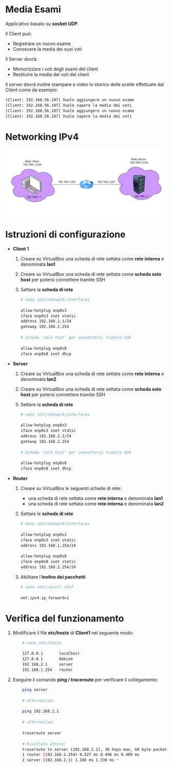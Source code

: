 # Media Esami

Applicativo basato su **socket UDP**.

Il Client può:
- Registrare un nuovo esame
- Conoscere la media dei suoi voti

Il Server dovrà:
- Memorizzare i voti degli esami del client
- Restituire la media dei voti del client

Il server dovrà inoltre stampare a video lo storico delle scelte effettuate dal Client come da esempio:

```bash
[Client: 192.168.56.107] Vuole aggiungere un nuovo esame
[Client: 192.168.56.107] Vuole sapere la media dei voti
[Client: 192.168.56.107] Vuole aggiungere un nuovo esame
[Client: 192.168.56.107] Vuole sapere la media dei voti
```

# Networking IPv4

![Schema di Rete](SchemaDiRete.PNG)

# Istruzioni di configurazione

* **Client 1**

    1) Creare su VirtualBox una scheda di rete settata come **rete interna** e denominata **lan1**

    2) Creare su VirtualBox una scheda di rete settata come **scheda solo host** per potersi connettere tramite SSH

    3) Settare la **scheda di rete**
        ```bash
        # nano /etc/network/interfaces

        allow-hotplug enp0s3
        iface enp0s3 inet static
        address 192.168.1.1/24
        gateway 192.168.1.254

        # Scheda 'solo host' per connettersi tramite SSH

        allow-hotplug enp0s8
        iface enp0s8 inet dhcp
        ```

* **Server**

    1) Creare su VirtualBox una scheda di rete settata come **rete interna** e denominata **lan2**

    2) Creare su VirtualBox una scheda di rete settata come **scheda solo host** per potersi connettere tramite SSH

    2) Settare la **scheda di rete**
        ```bash
        # nano /etc/network/interfaces

        allow-hotplug enp0s3
        iface enp0s3 inet static
        address 192.168.2.1/24
        gateway 192.168.2.254

        # Scheda 'solo host' per connettersi tramite SSH

        allow-hotplug enp0s8
        iface enp0s8 inet dhcp
        ```

* **Router**

    1) Creare su VirtualBox le seguenti schede di rete:
        * una scheda di rete settata come **rete interna** e denominata **lan1**
        * una scheda di rete settata come **rete interna** e denominata **lan2**

    2) Settare le **schede di rete**
        ```bash
        # nano /etc/network/interfaces

        allow-hotplug enp0s3
        iface enp0s3 inet static
        address 192.168.1.254/24

        allow-hotplug enp0s8
        iface enp0s8 inet static
        address 192.168.2.254/24
        ```

     3) Abilitare l'**inoltro dei pacchetti**
        ```bash
        # nano /etc/sysctl.conf

        net.ipv4.ip_forward=1
        ```

# Verifica del funzionamento

 1) Modificare il file **etc/hosts** di **Client1** nel seguente modo:

    ```bash
        # nano /etc/hosts

        127.0.0.1       localhost
        127.0.0.1       debian
        192.168.2.1     server
        192.168.1.254   router
    ```
 2) Eseguire il comando **ping / traceroute** per verificare il collegamento:

    ```bash
        ping server

        # alternativa:

        ping 192.168.2.1

        # alternativa:

        traceroute server

        # Risultato atteso:
        traceroute to server (192.168.2.1), 30 hops max, 60 byte packets
        1 router (192.168.1.254) 0.527 ms 0.496 ms 0.489 ms
        2 server (192.168.2.1) 1.166 ms 1.330 ms *
     ```